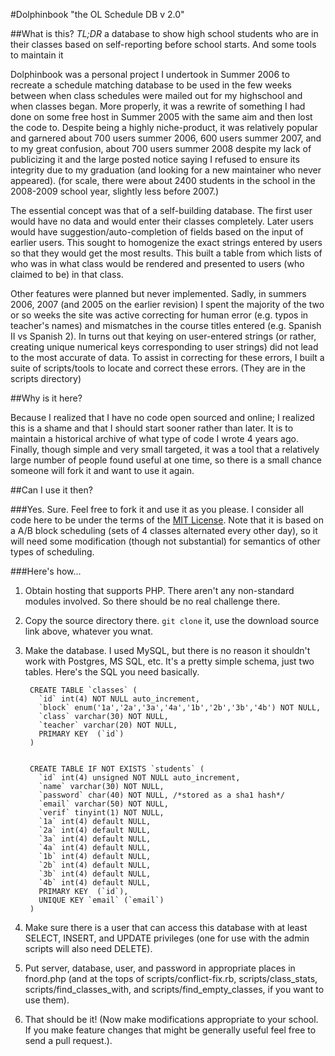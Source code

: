 #Dolphinbook "the OL Schedule DB v 2.0"

##What is this?
*TL;DR* a database to show high school students who are in their classes based on self-reporting before school starts. And some tools to maintain it

Dolphinbook was a personal project I undertook in Summer 2006 to recreate a schedule matching database to be used in the few weeks between when class schedules were mailed out for my highschool and when classes began. More properly, it was a rewrite of something I had done on some free host in Summer 2005 with the same aim and then lost the code to. Despite being a highly niche-product, it was relatively popular and garnered about 700 users summer 2006, 600 users summer 2007, and to my great confusion, about 700 users summer 2008 despite my lack of publicizing it and the large posted notice saying I refused to ensure its integrity due to my graduation (and looking for a new maintainer who never appeared). (for scale, there were about 2400 students in the school in the 2008-2009 school year, slightly less before 2007.)

The essential concept was that of a self-building database. The first user would have no data and would enter their classes completely. Later users would have suggestion/auto-completion of fields based on the input of earlier users. This sought to homogenize the exact strings entered by users so that they would get the most results. This built a table from which lists of who was in what class would be rendered and presented to users (who claimed to be) in that class.

Other features were planned but never implemented. Sadly, in summers 2006, 2007 (and 2005 on the earlier revision) I spent the majority of the two or so weeks the site was active correcting for human error (e.g. typos in teacher's names) and mismatches in the course titles entered (e.g. Spanish II vs Spanish 2). In turns out that keying on user-entered strings (or rather, creating unique numerical keys corresponding to user strings) did not lead to the most accurate of data. To assist in correcting for these errors, I built a suite of scripts/tools to locate and correct these errors. (They are in the scripts directory)

##Why is it here?

Because I realized that I have no code open sourced and online; I realized this is a shame and that I should start sooner rather than later. It is to maintain a historical archive of what type of code I wrote 4 years ago. Finally, though simple and very small targeted, it was a tool that a relatively large number of people found useful at one time, so there is a small chance someone will fork it and want to use it again.

##Can I use it then?

###Yes.
Sure. Feel free to fork it and use it as you please. I consider all code here to be under the terms of the [MIT License](http://opensource.org/licenses/mit-license.php). Note that it is based on a A/B block scheduling (sets of 4 classes alternated every other day), so it will need some modification (though not substantial) for semantics of other types of scheduling.

###Here's how...

1. Obtain hosting that supports PHP. There aren't any non-standard modules involved. So there should be no real challenge there.
2. Copy the source directory there. `git clone` it, use the download source link above, whatever you wnat.
3. Make the database. I used MySQL, but there is no reason it shouldn't work with Postgres, MS SQL, etc. It's a pretty simple schema, just two tables. Here's the SQL you need basically.
        
        CREATE TABLE `classes` (
          `id` int(4) NOT NULL auto_increment,
          `block` enum('1a','2a','3a','4a','1b','2b','3b','4b') NOT NULL,
          `class` varchar(30) NOT NULL,
          `teacher` varchar(20) NOT NULL,
          PRIMARY KEY  (`id`)
        )
        
        
        CREATE TABLE IF NOT EXISTS `students` (
          `id` int(4) unsigned NOT NULL auto_increment,
          `name` varchar(30) NOT NULL,
          `password` char(40) NOT NULL, /*stored as a sha1 hash*/
          `email` varchar(50) NOT NULL,
          `verif` tinyint(1) NOT NULL,
          `1a` int(4) default NULL,
          `2a` int(4) default NULL,
          `3a` int(4) default NULL,
          `4a` int(4) default NULL,
          `1b` int(4) default NULL,
          `2b` int(4) default NULL,
          `3b` int(4) default NULL,
          `4b` int(4) default NULL,
          PRIMARY KEY  (`id`),
          UNIQUE KEY `email` (`email`)
        )
4. Make sure there is a user that can access this database with at least SELECT, INSERT, and UPDATE privileges
   (one for use with the admin scripts will also need DELETE).
5. Put server, database, user, and password in appropriate places in fnord.php (and at the tops of scripts/conflict-fix.rb, scripts/class\_stats, scripts/find\_classes\_with, and scripts/find\_empty\_classes, if you want to use them).
6. That should be it! (Now make modifications appropriate to your school. If you make feature changes that might be generally useful feel free to send a pull request.).
